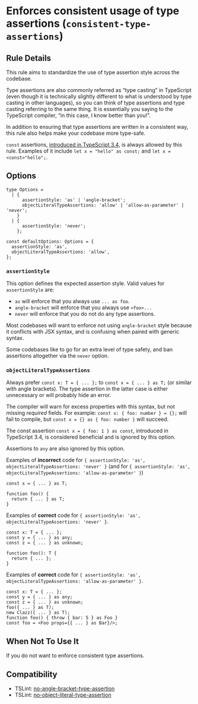 Enforces consistent usage of type assertions (`consistent-type-assertions`)
===========================================================================

Rule Details
------------

This rule aims to standardize the use of type assertion style across the codebase.

Type assertions are also commonly referred as “type casting” in TypeScript (even though it is technically slightly different to what is understood by type casting in other languages), so you can think of type assertions and type casting referring to the same thing. It is essentially you saying to the TypeScript compiler, “in this case, I know better than you!”.

In addition to ensuring that type assertions are written in a consistent way, this rule also helps make your codebase more type-safe.

`const` assertions, [introduced in TypeScript 3.4](https://www.typescriptlang.org/docs/handbook/release-notes/typescript-3-4.html#const-assertions), is always allowed by this rule. Examples of it include `let x = "hello" as const;` and `let x = <const>"hello";`.

Options
-------

    type Options =
      | {
          assertionStyle: 'as' | 'angle-bracket';
          objectLiteralTypeAssertions: 'allow' | 'allow-as-parameter' | 'never';
        }
      | {
          assertionStyle: 'never';
        };

    const defaultOptions: Options = {
      assertionStyle: 'as',
      objectLiteralTypeAssertions: 'allow',
    };

### `assertionStyle`

This option defines the expected assertion style. Valid values for `assertionStyle` are:

-   `as` will enforce that you always use `... as foo`.
-   `angle-bracket` will enforce that you always use `<foo>...`
-   `never` will enforce that you do not do any type assertions.

Most codebases will want to enforce not using `angle-bracket` style because it conflicts with JSX syntax, and is confusing when paired with generic syntax.

Some codebases like to go for an extra level of type safety, and ban assertions altogether via the `never` option.

### `objectLiteralTypeAssertions`

Always prefer `const x: T = { ... };` to `const x = { ... } as T;` (or similar with angle brackets). The type assertion in the latter case is either unnecessary or will probably hide an error.

The compiler will warn for excess properties with this syntax, but not missing *required* fields. For example: `const x: { foo: number } = {};` will fail to compile, but `const x = {} as { foo: number }` will succeed.

The const assertion `const x = { foo: 1 } as const`, introduced in TypeScript 3.4, is considered beneficial and is ignored by this option.

Assertions to `any` are also ignored by this option.

Examples of **incorrect** code for `{ assertionStyle: 'as', objectLiteralTypeAssertions: 'never' }` (and for `{ assertionStyle: 'as', objectLiteralTypeAssertions: 'allow-as-parameter' }`)

    const x = { ... } as T;

    function foo() {
      return { ... } as T;
    }

Examples of **correct** code for `{ assertionStyle: 'as', objectLiteralTypeAssertions: 'never' }`.

    const x: T = { ... };
    const y = { ... } as any;
    const z = { ... } as unknown;

    function foo(): T {
      return { ... };
    }

Examples of **correct** code for `{ assertionStyle: 'as', objectLiteralTypeAssertions: 'allow-as-parameter' }`.

    const x: T = { ... };
    const y = { ... } as any;
    const z = { ... } as unknown;
    foo({ ... } as T);
    new Clazz({ ... } as T);
    function foo() { throw { bar: 5 } as Foo }
    const foo = <Foo props={{ ... } as Bar}/>;

When Not To Use It
------------------

If you do not want to enforce consistent type assertions.

Compatibility
-------------

-   TSLint: [no-angle-bracket-type-assertion](https://palantir.github.io/tslint/rules/no-angle-bracket-type-assertion/)
-   TSLint: [no-object-literal-type-assertion](https://palantir.github.io/tslint/rules/no-object-literal-type-assertion/)
